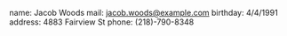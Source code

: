 name: Jacob Woods
mail: jacob.woods@example.com
birthday: 4/4/1991
address: 4883 Fairview St
phone: (218)-790-8348